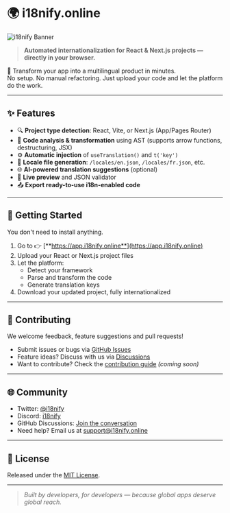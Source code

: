 # 🌍 i18nify.online

![i18nify Banner](https://i18nify.online/assets/banner.png)

> **Automated internationalization for React & Next.js projects — directly in your browser.**

🎯 Transform your app into a multilingual product in minutes.  
No setup. No manual refactoring. Just upload your code and let the platform do the work.

---

## ✨ Features

- 🔍 **Project type detection**: React, Vite, or Next.js (App/Pages Router)
- 🧠 **Code analysis & transformation** using AST (supports arrow functions, destructuring, JSX)
- ⚙️ **Automatic injection** of `useTranslation()` and `t('key')`
- 📁 **Locale file generation**: `/locales/en.json`, `/locales/fr.json`, etc.
- 🌐 **AI-powered translation suggestions** (optional)
- 🧪 **Live preview** and JSON validator
- 📤 **Export ready-to-use i18n-enabled code**

---

## 🚀 Getting Started

You don't need to install anything.

1. Go to 👉 [**https://app.i18nify.online**](https://app.i18nify.online)
2. Upload your React or Next.js project files
3. Let the platform:
   - Detect your framework
   - Parse and transform the code
   - Generate translation keys
4. Download your updated project, fully internationalized

---

## 🤝 Contributing

We welcome feedback, feature suggestions and pull requests!

- Submit issues or bugs via [GitHub Issues](https://github.com/i18nify/i18nify/issues)
- Feature ideas? Discuss with us via [Discussions](https://github.com/i18nify/i18nify/discussions)
- Want to contribute? Check the [contribution guide](CONTRIBUTING.md) _(coming soon)_

---

## 🌐 Community

- Twitter: [@i18nify](https://twitter.com/i18nify)
- Discord: [i18nify](https://discord.gg/aj9u8hVp)
- GitHub Discussions: [Join the conversation](https://github.com/your-org/i18nify.online/discussions)
- Need help? Email us at [support@i18nify.online](mailto:support@i18nify.online)

---

## 📄 License

Released under the [MIT License](LICENSE).

---

> _Built by developers, for developers — because global apps deserve global reach._
